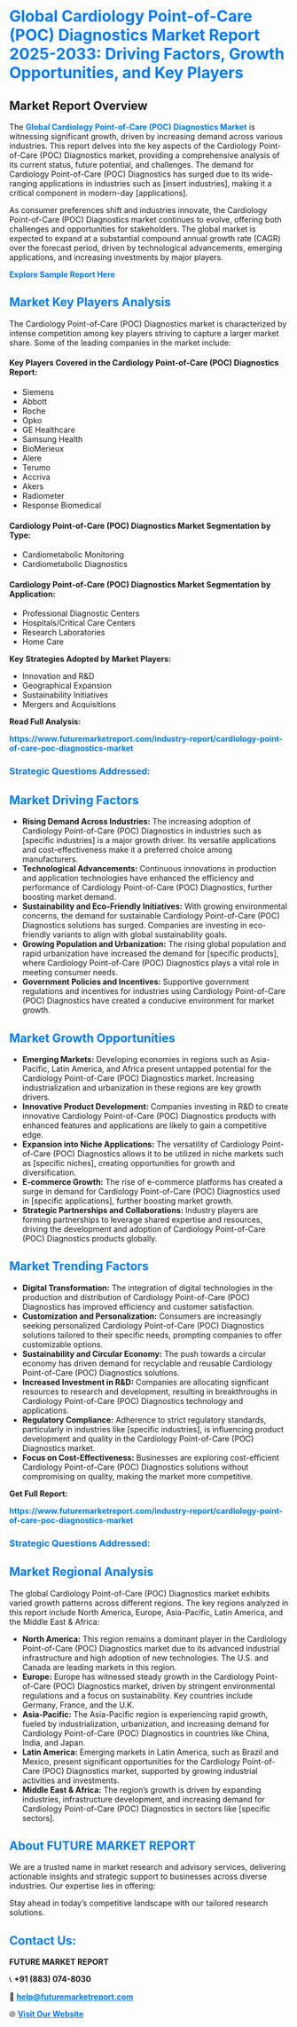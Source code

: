 <h1 style="color: #007BFF;">Global Cardiology Point-of-Care (POC) Diagnostics Market Report 2025-2033: Driving Factors, Growth Opportunities, and Key Players</h1>

<section id="overview">
<h2>Market Report Overview</h2>
<p>The <a href="https://www.futuremarketreport.com/industry-report/cardiology-point-of-care-poc-diagnostics-market" style="color: #007BFF; text-decoration: none;"><strong>Global Cardiology Point-of-Care (POC) Diagnostics Market</strong></a> is witnessing significant growth, driven by increasing demand across various industries. This report delves into the key aspects of the Cardiology Point-of-Care (POC) Diagnostics market, providing a comprehensive analysis of its current status, future potential, and challenges. The demand for Cardiology Point-of-Care (POC) Diagnostics has surged due to its wide-ranging applications in industries such as [insert industries], making it a critical component in modern-day [applications].</p>
<p>As consumer preferences shift and industries innovate, the Cardiology Point-of-Care (POC) Diagnostics market continues to evolve, offering both challenges and opportunities for stakeholders. The global market is expected to expand at a substantial compound annual growth rate (CAGR) over the forecast period, driven by technological advancements, emerging applications, and increasing investments by major players.</p>
</section>

<section id="overview">
<p><a href="https://www.futuremarketreport.com/request-sample/reportId=106457" style="color: #007BFF; text-decoration: none;"><strong>Explore Sample Report Here</strong></a></p>
</section>

<section id="key-players">
<h2 style="color: #007BFF;">Market Key Players Analysis</h2>
<p>The Cardiology Point-of-Care (POC) Diagnostics market is characterized by intense competition among key players striving to capture a larger market share. Some of the leading companies in the market include:</p>
<h4>Key Players Covered in the Cardiology Point-of-Care (POC) Diagnostics Report:</h4>
<ul><li>Siemens</li><li>Abbott</li><li>Roche</li><li>Opko</li><li>GE Healthcare</li><li>Samsung Health</li><li>BioMerieux</li><li>Alere</li><li>Terumo</li><li>Accriva</li><li>Akers</li><li>Radiometer</li><li>Response Biomedical</li></ul>
<h4>Cardiology Point-of-Care (POC) Diagnostics Market Segmentation by Type:</h4>
<ul><li>Cardiometabolic Monitoring</li><li>Cardiometabolic Diagnostics</li></ul>

<h4>Cardiology Point-of-Care (POC) Diagnostics Market Segmentation by Application:</h4>
<ul><li>Professional Diagnostic Centers</li><li>Hospitals/Critical Care Centers</li><li>Research Laboratories</li><li>Home Care</li></ul>
<p><strong>Key Strategies Adopted by Market Players:</strong></p>
<ul>
<li>Innovation and R&D</li>
<li>Geographical Expansion</li>
<li>Sustainability Initiatives</li>
<li>Mergers and Acquisitions</li>
</ul>
</section>

<section>
<p><strong>Read Full Analysis: </strong></p><a href="https://www.futuremarketreport.com/industry-report/cardiology-point-of-care-poc-diagnostics-market" style="color: #007BFF; text-decoration: none;"><strong>https://www.futuremarketreport.com/industry-report/cardiology-point-of-care-poc-diagnostics-market</strong></a>
<h3 style="color: #007BFF;">Strategic Questions Addressed:</h3>
</section>

<section id="driving-factors">
<h2 style="color: #007BFF;">Market Driving Factors</h2>
<ul>
<li><strong>Rising Demand Across Industries:</strong> The increasing adoption of Cardiology Point-of-Care (POC) Diagnostics in industries such as [specific industries] is a major growth driver. Its versatile applications and cost-effectiveness make it a preferred choice among manufacturers.</li>
<li><strong>Technological Advancements:</strong> Continuous innovations in production and application technologies have enhanced the efficiency and performance of Cardiology Point-of-Care (POC) Diagnostics, further boosting market demand.</li>
<li><strong>Sustainability and Eco-Friendly Initiatives:</strong> With growing environmental concerns, the demand for sustainable Cardiology Point-of-Care (POC) Diagnostics solutions has surged. Companies are investing in eco-friendly variants to align with global sustainability goals.</li>
<li><strong>Growing Population and Urbanization:</strong> The rising global population and rapid urbanization have increased the demand for [specific products], where Cardiology Point-of-Care (POC) Diagnostics plays a vital role in meeting consumer needs.</li>
<li><strong>Government Policies and Incentives:</strong> Supportive government regulations and incentives for industries using Cardiology Point-of-Care (POC) Diagnostics have created a conducive environment for market growth.</li>
</ul>
</section>

<section id="growth-opportunities">
<h2 style="color: #007BFF;">Market Growth Opportunities</h2>
<ul>
<li><strong>Emerging Markets:</strong> Developing economies in regions such as Asia-Pacific, Latin America, and Africa present untapped potential for the Cardiology Point-of-Care (POC) Diagnostics market. Increasing industrialization and urbanization in these regions are key growth drivers.</li>
<li><strong>Innovative Product Development:</strong> Companies investing in R&D to create innovative Cardiology Point-of-Care (POC) Diagnostics products with enhanced features and applications are likely to gain a competitive edge.</li>
<li><strong>Expansion into Niche Applications:</strong> The versatility of Cardiology Point-of-Care (POC) Diagnostics allows it to be utilized in niche markets such as [specific niches], creating opportunities for growth and diversification.</li>
<li><strong>E-commerce Growth:</strong> The rise of e-commerce platforms has created a surge in demand for Cardiology Point-of-Care (POC) Diagnostics used in [specific applications], further boosting market growth.</li>
<li><strong>Strategic Partnerships and Collaborations:</strong> Industry players are forming partnerships to leverage shared expertise and resources, driving the development and adoption of Cardiology Point-of-Care (POC) Diagnostics products globally.</li>
</ul>
</section>

<section id="trending-factors">
<h2 style="color: #007BFF;">Market Trending Factors</h2>
<ul>
<li><strong>Digital Transformation:</strong> The integration of digital technologies in the production and distribution of Cardiology Point-of-Care (POC) Diagnostics has improved efficiency and customer satisfaction.</li>
<li><strong>Customization and Personalization:</strong> Consumers are increasingly seeking personalized Cardiology Point-of-Care (POC) Diagnostics solutions tailored to their specific needs, prompting companies to offer customizable options.</li>
<li><strong>Sustainability and Circular Economy:</strong> The push towards a circular economy has driven demand for recyclable and reusable Cardiology Point-of-Care (POC) Diagnostics solutions.</li>
<li><strong>Increased Investment in R&D:</strong> Companies are allocating significant resources to research and development, resulting in breakthroughs in Cardiology Point-of-Care (POC) Diagnostics technology and applications.</li>
<li><strong>Regulatory Compliance:</strong> Adherence to strict regulatory standards, particularly in industries like [specific industries], is influencing product development and quality in the Cardiology Point-of-Care (POC) Diagnostics market.</li>
<li><strong>Focus on Cost-Effectiveness:</strong> Businesses are exploring cost-efficient Cardiology Point-of-Care (POC) Diagnostics solutions without compromising on quality, making the market more competitive.</li>
</ul>
</section>

<section>
<p><strong>Get Full Report: </strong></p><a href="https://www.futuremarketreport.com/industry-report/cardiology-point-of-care-poc-diagnostics-market" style="color: #007BFF; text-decoration: none;"><strong>https://www.futuremarketreport.com/industry-report/cardiology-point-of-care-poc-diagnostics-market</strong></a>
<h3 style="color: #007BFF;">Strategic Questions Addressed:</h3>
</section>


<section id="regional-analysis">
<h2 style="color: #007BFF;">Market Regional Analysis</h2>
<p>The global Cardiology Point-of-Care (POC) Diagnostics market exhibits varied growth patterns across different regions. The key regions analyzed in this report include North America, Europe, Asia-Pacific, Latin America, and the Middle East & Africa:</p>
<ul>
<li><strong>North America:</strong> This region remains a dominant player in the Cardiology Point-of-Care (POC) Diagnostics market due to its advanced industrial infrastructure and high adoption of new technologies. The U.S. and Canada are leading markets in this region.</li>
<li><strong>Europe:</strong> Europe has witnessed steady growth in the Cardiology Point-of-Care (POC) Diagnostics market, driven by stringent environmental regulations and a focus on sustainability. Key countries include Germany, France, and the U.K.</li>
<li><strong>Asia-Pacific:</strong> The Asia-Pacific region is experiencing rapid growth, fueled by industrialization, urbanization, and increasing demand for Cardiology Point-of-Care (POC) Diagnostics in countries like China, India, and Japan.</li>
<li><strong>Latin America:</strong> Emerging markets in Latin America, such as Brazil and Mexico, present significant opportunities for the Cardiology Point-of-Care (POC) Diagnostics market, supported by growing industrial activities and investments.</li>
<li><strong>Middle East & Africa:</strong> The region’s growth is driven by expanding industries, infrastructure development, and increasing demand for Cardiology Point-of-Care (POC) Diagnostics in sectors like [specific sectors].</li>
</ul>
</section>

<footer>
<h2 style="color: #007BFF;">About FUTURE MARKET REPORT</h2>
<p>We are a trusted name in market research and advisory services, delivering actionable insights and strategic support to businesses across diverse industries. Our expertise lies in offering:</p>

<p>Stay ahead in today’s competitive landscape with our tailored research solutions.</p>

<h2 style="color: #007BFF;">Contact Us:</h2>
<p><strong>FUTURE MARKET REPORT</strong></p>
<p>📞 <strong>+91 (883) 074-8030</strong></p>
<p>📧 <strong><a href="mailto:help@futuremarketreport.com" style="color: #007BFF;">help@futuremarketreport.com</a></strong></p>
<p>🌐 <strong><a href="https://www.futuremarketreport.com/" style="color: #007BFF;">Visit Our Website</a></strong></p>
</footer>